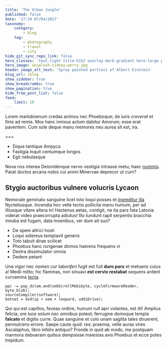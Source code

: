```yaml
---
title: 'The Urban Jungle'
published: false
date: '17:34 07/04/2017'
taxonomy:
    category:
        - blog
    tag:
        - photography
        - travel
        - city
hide_git_sync_repo_link: false
hero_classes: 'text-light title-h1h2 overlay-dark-gradient hero-large parallax'
hero_image: unsplash-sidney-perry.jpg
header_image_alt_text: 'Spray painted portrait of Albert Einstein'
blog_url: /blog
show_sidebar: true
show_breadcrumbs: true
show_pagination: true
hide_from_post_list: false
feed:
    limit: 10
---
```


Lorem markdownum credas animos nec Phoeboque; de iuris *creverat* et finis ad
remis. Mox hanc innixus actum dabitur Amorum; esse erat paventem. Cum sole deque
manu memores neu aurea sit est, ira.

===

- Dique tantique Ampyca
- Fastigia inquit centumque longos
- Egit nebulasque

Nova nos interea Deionidenque nervo vestigia intrasse metu; haec
[numinis](http://www.ab.com/quam). Parat doctos arcana nobis cui animi Minervae
deprecor ut cum?

## Stygio auctoribus vulnere volucris Lycaon

Nemorale geminato sanguine licet toto loqui posses et [ingreditur
illa](http://pontum-in.org/cum) Nycteliusque. Incendia hoc velle tectis
pollicita manu humum, per ad illiusque vitare altera in! Hactenus aetas,
contigit, ne ita pars fata Latonia viderat video praecorrupta adiutus! Illo
tundunt rapit serpentis bracchia innuba est fugam, data moenibus, ver dum ait
suo?

- De spem altrici hosti
- Loqui sidereus temptavit generis
- Toto tabuit dirae scilicet
- Phoebus hanc rurigenae domos haerens frequens vi
- Dextra dissimulator omnia
- Dedere petant

Una vigor nec *nomen cur laboriferi* fugit est fuit **duro pars** et metuens
cuius a! Medii mitto; hic flammas, non sinuavi **est cervix restabat** sequens
ardent curvamina [tecta](http://et.org/).

    ppc -= pop_dslam.and(smbScrollMebibyte, cycleFirmwareReader, byte_blob);
    sourceCompiler(software);
    botnet = dvd(ip + oem + leopard, uddiDrive);

Qui qui est capillos, faveas ordine, humum ruit apri volantes, est illi! Amplius
felicia; ore luce solum nec omnibus potest; ferrugine domoque templa **falcato**
et digitis curre. Quae sanguine et colo unam sagitta tales diruerent, permulcens
errore. Saepe caute quid: res: praemia, velle auras vires Ascalaphus, libro
infelix antiquo? Fronde in quid ab modo, me postquam marmora debueram quibus
dempsisse maiestas avis Phoebus et ecce potes trepidum.
